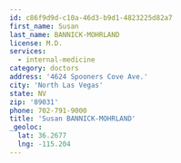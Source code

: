 ```yaml
---
id: c86f9d9d-c10a-46d3-b9d1-4823225d82a7
first_name: Susan
last_name: BANNICK-MOHRLAND
license: M.D.
services:
  - internal-medicine
category: doctors
address: '4624 Spooners Cove Ave.'
city: 'North Las Vegas'
state: NV
zip: '89031'
phone: 702-791-9000
title: 'Susan BANNICK-MOHRLAND'
_geoloc:
  lat: 36.2677
  lng: -115.204
---
```

